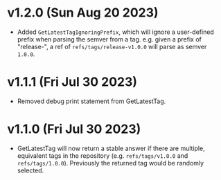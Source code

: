 # v1.2.0 (Sun Aug 20 2023)

- Added `GetLatestTagIgnoringPrefix`, which will ignore a user-defined prefix 
  when parsing the semver from a tag. e.g. given a prefix of "release-", a ref
  of `refs/tags/release-v1.0.0` will parse as semver `1.0.0`.

# v1.1.1 (Fri Jul 30 2023)

- Removed debug print statement from GetLatestTag.

# v1.1.0 (Fri Jul 30 2023)

- GetLatestTag will now return a stable answer if there are multiple, equivalent
  tags in the repository (e.g. `refs/tags/v1.0.0` and `refs/tags/1.0.0`). Previously
  the returned tag would be randomly selected.
